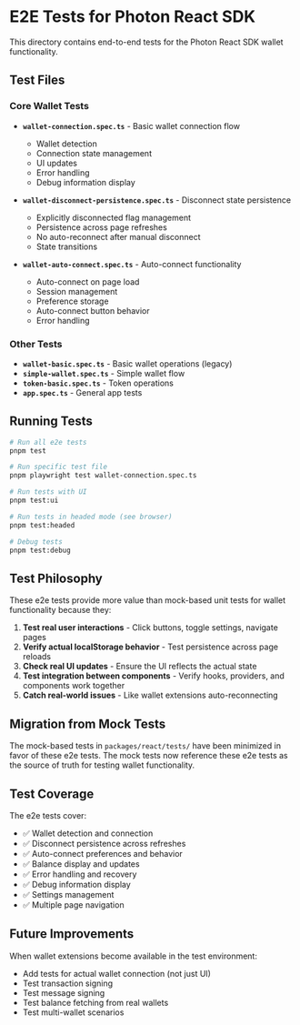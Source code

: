 # E2E Tests for Photon React SDK

This directory contains end-to-end tests for the Photon React SDK wallet functionality.

## Test Files

### Core Wallet Tests
- **`wallet-connection.spec.ts`** - Basic wallet connection flow
  - Wallet detection
  - Connection state management
  - UI updates
  - Error handling
  - Debug information display

- **`wallet-disconnect-persistence.spec.ts`** - Disconnect state persistence
  - Explicitly disconnected flag management
  - Persistence across page refreshes
  - No auto-reconnect after manual disconnect
  - State transitions

- **`wallet-auto-connect.spec.ts`** - Auto-connect functionality
  - Auto-connect on page load
  - Session management
  - Preference storage
  - Auto-connect button behavior
  - Error handling

### Other Tests
- **`wallet-basic.spec.ts`** - Basic wallet operations (legacy)
- **`simple-wallet.spec.ts`** - Simple wallet flow
- **`token-basic.spec.ts`** - Token operations
- **`app.spec.ts`** - General app tests

## Running Tests

```bash
# Run all e2e tests
pnpm test

# Run specific test file
pnpm playwright test wallet-connection.spec.ts

# Run tests with UI
pnpm test:ui

# Run tests in headed mode (see browser)
pnpm test:headed

# Debug tests
pnpm test:debug
```

## Test Philosophy

These e2e tests provide more value than mock-based unit tests for wallet functionality because they:

1. **Test real user interactions** - Click buttons, toggle settings, navigate pages
2. **Verify actual localStorage behavior** - Test persistence across page reloads
3. **Check real UI updates** - Ensure the UI reflects the actual state
4. **Test integration between components** - Verify hooks, providers, and components work together
5. **Catch real-world issues** - Like wallet extensions auto-reconnecting

## Migration from Mock Tests

The mock-based tests in `packages/react/tests/` have been minimized in favor of these e2e tests. The mock tests now reference these e2e tests as the source of truth for testing wallet functionality.

## Test Coverage

The e2e tests cover:
- ✅ Wallet detection and connection
- ✅ Disconnect persistence across refreshes
- ✅ Auto-connect preferences and behavior
- ✅ Balance display and updates
- ✅ Error handling and recovery
- ✅ Debug information display
- ✅ Settings management
- ✅ Multiple page navigation

## Future Improvements

When wallet extensions become available in the test environment:
- Add tests for actual wallet connection (not just UI)
- Test transaction signing
- Test message signing
- Test balance fetching from real wallets
- Test multi-wallet scenarios